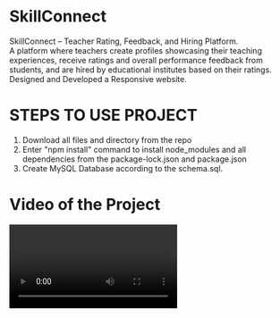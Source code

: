 # SkillConnect

SkillConnect – Teacher Rating, Feedback, and Hiring Platform.  
A platform where teachers create profiles showcasing their teaching experiences, receive ratings and overall performance feedback from students, and are hired by educational institutes based on their ratings. Designed and Developed a Responsive website.

# STEPS TO USE PROJECT

1. Download all files and directory from the repo
2. Enter "npm install" command to install node_modules and all dependencies from the package-lock.json and package.json
3. Create MySQL Database according to the schema.sql.

# Video of the Project

<video controls>
  <source src="/SkillConnect/skillconnectvideo.mp4" type="video/mp4">
  Your browser does not support the video tag.
</video>
